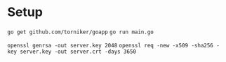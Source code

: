 # Setup
`go get github.com/torniker/goapp`
`go run main.go`




`openssl genrsa -out server.key 2048`
`openssl req -new -x509 -sha256 -key server.key -out server.crt -days 3650`